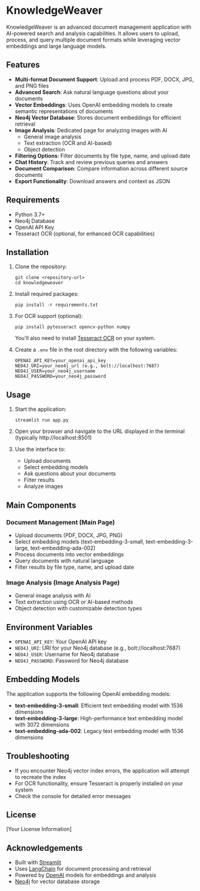 # KnowledgeWeaver

KnowledgeWeaver is an advanced document management application with AI-powered search and analysis capabilities. It allows users to upload, process, and query multiple document formats while leveraging vector embeddings and large language models.

## Features

- **Multi-format Document Support**: Upload and process PDF, DOCX, JPG, and PNG files
- **Advanced Search**: Ask natural language questions about your documents
- **Vector Embeddings**: Uses OpenAI embedding models to create semantic representations of documents
- **Neo4j Vector Database**: Stores document embeddings for efficient retrieval
- **Image Analysis**: Dedicated page for analyzing images with AI
  - General image analysis
  - Text extraction (OCR and AI-based)
  - Object detection
- **Filtering Options**: Filter documents by file type, name, and upload date
- **Chat History**: Track and review previous queries and answers
- **Document Comparison**: Compare information across different source documents
- **Export Functionality**: Download answers and context as JSON

## Requirements

- Python 3.7+
- Neo4j Database
- OpenAI API Key
- Tesseract OCR (optional, for enhanced OCR capabilities)

## Installation

1. Clone the repository:
   ```
   git clone <repository-url>
   cd knowledgeweaver
   ```

2. Install required packages:
   ```
   pip install -r requirements.txt
   ```

3. For OCR support (optional):
   ```
   pip install pytesseract opencv-python numpy
   ```
   You'll also need to install [Tesseract OCR](https://github.com/tesseract-ocr/tesseract) on your system.

4. Create a `.env` file in the root directory with the following variables:
   ```
   OPENAI_API_KEY=your_openai_api_key
   NEO4J_URI=your_neo4j_url (e.g., bolt://localhost:7687)
   NEO4J_USER=your_neo4j_username
   NEO4J_PASSWORD=your_neo4j_password
   ```

## Usage

1. Start the application:
   ```
   streamlit run app.py
   ```

2. Open your browser and navigate to the URL displayed in the terminal (typically http://localhost:8501)

3. Use the interface to:
   - Upload documents
   - Select embedding models
   - Ask questions about your documents
   - Filter results
   - Analyze images

## Main Components

### Document Management (Main Page)
- Upload documents (PDF, DOCX, JPG, PNG)
- Select embedding models (text-embedding-3-small, text-embedding-3-large, text-embedding-ada-002)
- Process documents into vector embeddings
- Query documents with natural language
- Filter results by file type, name, and upload date

### Image Analysis (Image Analysis Page)
- General image analysis with AI
- Text extraction using OCR or AI-based methods
- Object detection with customizable detection types

## Environment Variables

- `OPENAI_API_KEY`: Your OpenAI API key
- `NEO4J_URI`: URI for your Neo4j database (e.g., bolt://localhost:7687)
- `NEO4J_USER`: Username for Neo4j database
- `NEO4J_PASSWORD`: Password for Neo4j database

## Embedding Models

The application supports the following OpenAI embedding models:
- **text-embedding-3-small**: Efficient text embedding model with 1536 dimensions
- **text-embedding-3-large**: High-performance text embedding model with 3072 dimensions
- **text-embedding-ada-002**: Legacy text embedding model with 1536 dimensions

## Troubleshooting

- If you encounter Neo4j vector index errors, the application will attempt to recreate the index
- For OCR functionality, ensure Tesseract is properly installed on your system
- Check the console for detailed error messages

## License

[Your License Information]

## Acknowledgements

- Built with [Streamlit](https://streamlit.io/)
- Uses [LangChain](https://www.langchain.com/) for document processing and retrieval
- Powered by [OpenAI](https://openai.com/) models for embeddings and analysis
- [Neo4j](https://neo4j.com/) for vector database storage
